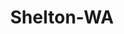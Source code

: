 ---
title: Shelton-WA
slug: shelton-wa
f_state:
- cms/state/washington.md
f_locations:
- cms/payday-loan/advance-america-2553.md
- cms/payday-loan/loans-4-you-20498.md
- cms/payday-loan/loans-4-you-20499.md
- cms/payday-loan/money-depot-21217.md
- cms/payday-loan/money-depot-21218.md
updated-on: '2024-05-30T13:41:28.615Z'
created-on: '2024-05-30T13:41:28.615Z'
published-on: '2024-05-30T13:54:32.469Z'
f_city: Shelton
layout: '[city].html'
tags: city
---
